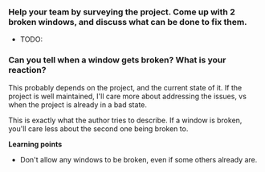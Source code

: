 ### Help your team by surveying the project. Come up with 2 broken windows, and discuss what can be done to fix them.
- TODO:

### Can you tell when a window gets broken? What is your reaction?
This probably depends on the project, and the current state of it. If
the project is well maintained, I'll care more about addressing the
issues, vs when the project is already in a bad state.

This is exactly what the author tries to describe. If a window is
broken, you'll care less about the second one being broken to.

__Learning points__
- Don't allow any windows to be broken, even if some others already are.

